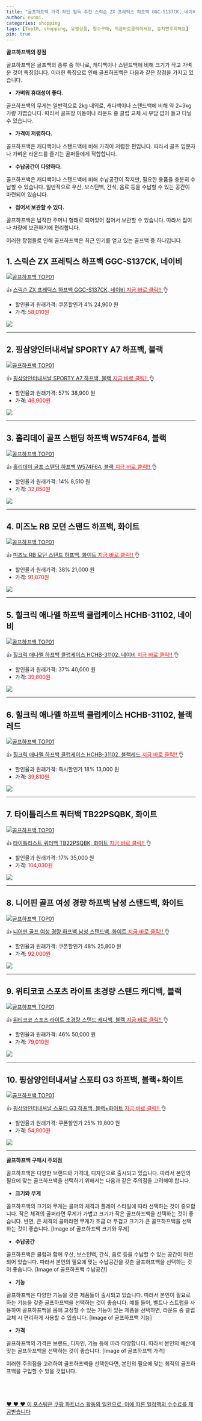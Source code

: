 ```yaml
---
title: "골프하프백 가격 확인 필독 추천 스릭슨 ZX 프레틱스 하프백 GGC-S137CK, 네이비 비교 장점 구매가이드"
author: eunmi.
categories: shopping
tags: [Top10, shopping, 유행상품, 필수구매, 지금바로클릭하세요, 놓치면후회해요]
pin: true
---
```

**골프하프백의 장점**

골프하프백은 골프백의 종류 중 하나로, 캐디백이나 스탠드백에 비해 크기가 작고 가벼운 것이 특징입니다. 이러한 특징으로 인해 골프하프백은 다음과 같은 장점을 가지고 있습니다.

* **가벼워 휴대성이 좋다.**

골프하프백의 무게는 일반적으로 2kg 내외로, 캐디백이나 스탠드백에 비해 약 2~3kg 가량 가볍습니다. 따라서 골프장 이동이나 라운드 중 클럽 교체 시 부담 없이 들고 다닐 수 있습니다.

* **가격이 저렴하다.**

골프하프백은 캐디백이나 스탠드백에 비해 가격이 저렴한 편입니다. 따라서 골프 입문자나 가벼운 라운드를 즐기는 골퍼들에게 적합합니다.

* **수납공간이 다양하다.**

골프하프백은 캐디백이나 스탠드백에 비해 수납공간이 작지만, 필요한 용품을 충분히 수납할 수 있습니다. 일반적으로 우산, 보스턴백, 간식, 음료 등을 수납할 수 있는 공간이 마련되어 있습니다.

* **접어서 보관할 수 있다.**

골프하프백은 납작한 주머니 형태로 되어있어 접어서 보관할 수 있습니다. 따라서 집이나 차량에 보관하기에 편리합니다.

이러한 장점들로 인해 골프하프백은 최근 인기를 얻고 있는 골프백 중 하나입니다.

   

## 1. 스릭슨 ZX 프레틱스 하프백 GGC-S137CK, 네이비

[![골프하프백 TOP01](https://thumbnail10.coupangcdn.com/thumbnails/remote/230x230ex/image/vendor_inventory/43cf/3fa37434bcf689158818a4e5293b06520361fd5da0923230a33a60c03960.jpg)](https://link.coupang.com/re/AFFSDP?lptag=AF3617701&subid=GithubCoopas&pageKey=6302983144&traceid=V0-153&itemId=13043492421&vendorItemId=79202322257)


👍 [스릭슨 ZX 프레틱스 하프백 GGC-S137CK, 네이비 <font color=red> 지금 바로 클릭!! </font> ](https://link.coupang.com/re/AFFSDP?lptag=AF3617701&subid=GithubCoopas&pageKey=6302983144&traceid=V0-153&itemId=13043492421&vendorItemId=79202322257) 👌 


- 할인율과 원래가격: 쿠폰할인가 4%  24,900   원
- 가격: <span style='color:red'>58,010원</span>

[![](/discount_price.png)](https://link.coupang.com/re/AFFSDP?lptag=AF3617701&subid=GithubCoopas&pageKey=6302983144&traceid=V0-153&itemId=13043492421&vendorItemId=79202322257)

---


   

## 2. 핑삼양인터내셔날 SPORTY A7 하프백, 블랙

[![골프하프백 TOP01](https://thumbnail10.coupangcdn.com/thumbnails/remote/230x230ex/image/vendor_inventory/0989/07100fbdba5384714ccc2638fa0724645c9c109e53b1401547f1796dabdc.jpg)](https://link.coupang.com/re/AFFSDP?lptag=AF3617701&subid=GithubCoopas&pageKey=7414804703&traceid=V0-153&itemId=19220451776&vendorItemId=85338898019)


👍 [핑삼양인터내셔날 SPORTY A7 하프백, 블랙 <font color=red> 지금 바로 클릭!! </font> ](https://link.coupang.com/re/AFFSDP?lptag=AF3617701&subid=GithubCoopas&pageKey=7414804703&traceid=V0-153&itemId=19220451776&vendorItemId=85338898019) 👌 


- 할인율과 원래가격: 57%  38,900   원
- 가격: <span style='color:red'>46,900원</span>

[![](/discount_price.png)](https://link.coupang.com/re/AFFSDP?lptag=AF3617701&subid=GithubCoopas&pageKey=7414804703&traceid=V0-153&itemId=19220451776&vendorItemId=85338898019)

---


   

## 3. 홀리데이 골프 스탠딩 하프백 W574F64, 블랙

[![골프하프백 TOP01](https://thumbnail7.coupangcdn.com/thumbnails/remote/230x230ex/image/retail/images/2021/05/27/9/7/ee56d129-6be8-47d3-8cec-476bad485df8.jpg)](https://link.coupang.com/re/AFFSDP?lptag=AF3617701&subid=GithubCoopas&pageKey=1139424345&traceid=V0-153&itemId=2110100284&vendorItemId=76196821515)


👍 [홀리데이 골프 스탠딩 하프백 W574F64, 블랙 <font color=red> 지금 바로 클릭!! </font> ](https://link.coupang.com/re/AFFSDP?lptag=AF3617701&subid=GithubCoopas&pageKey=1139424345&traceid=V0-153&itemId=2110100284&vendorItemId=76196821515) 👌 


- 할인율과 원래가격: 14%  8,510   원
- 가격: <span style='color:red'>32,850원</span>

[![](/discount_price.png)](https://link.coupang.com/re/AFFSDP?lptag=AF3617701&subid=GithubCoopas&pageKey=1139424345&traceid=V0-153&itemId=2110100284&vendorItemId=76196821515)

---


   

## 4. 미즈노 RB 모던 스탠드 하프백, 화이트

[![골프하프백 TOP01](https://thumbnail8.coupangcdn.com/thumbnails/remote/230x230ex/image/product/image/vendoritem/2018/12/21/3796591458/84985937-2d9a-4ebf-b09f-0a82f5156c20.jpg)](https://link.coupang.com/re/AFFSDP?lptag=AF3617701&subid=GithubCoopas&pageKey=107490141&traceid=V0-153&itemId=325382889&vendorItemId=3796591458)


👍 [미즈노 RB 모던 스탠드 하프백, 화이트 <font color=red> 지금 바로 클릭!! </font> ](https://link.coupang.com/re/AFFSDP?lptag=AF3617701&subid=GithubCoopas&pageKey=107490141&traceid=V0-153&itemId=325382889&vendorItemId=3796591458) 👌 


- 할인율과 원래가격: 38%  21,000   원
- 가격: <span style='color:red'>91,870원</span>

[![](/discount_price.png)](https://link.coupang.com/re/AFFSDP?lptag=AF3617701&subid=GithubCoopas&pageKey=107490141&traceid=V0-153&itemId=325382889&vendorItemId=3796591458)

---


   

## 5. 힐크릭 애나멜 하프백 클럽케이스 HCHB-31102, 네이비

[![골프하프백 TOP01](https://thumbnail10.coupangcdn.com/thumbnails/remote/230x230ex/image/vendor_inventory/9224/e6fa9ba56c8c82206977f7403df2ee34bde379ed622a6e5825fc20a08673.jpg)](https://link.coupang.com/re/AFFSDP?lptag=AF3617701&subid=GithubCoopas&pageKey=7509109944&traceid=V0-153&itemId=19671960497&vendorItemId=82673737907)


👍 [힐크릭 애나멜 하프백 클럽케이스 HCHB-31102, 네이비 <font color=red> 지금 바로 클릭!! </font> ](https://link.coupang.com/re/AFFSDP?lptag=AF3617701&subid=GithubCoopas&pageKey=7509109944&traceid=V0-153&itemId=19671960497&vendorItemId=82673737907) 👌 


- 할인율과 원래가격: 37%  40,000   원
- 가격: <span style='color:red'>39,800원</span>

[![](/discount_price.png)](https://link.coupang.com/re/AFFSDP?lptag=AF3617701&subid=GithubCoopas&pageKey=7509109944&traceid=V0-153&itemId=19671960497&vendorItemId=82673737907)

---


   

## 6. 힐크릭 애나멜 하프백 클럽케이스 HCHB-31102, 블랙레드

[![골프하프백 TOP01](https://thumbnail7.coupangcdn.com/thumbnails/remote/230x230ex/image/vendor_inventory/b0c8/568e262d51f6d8cb36b10131d02d193e466505337b88461a77947b535833.jpg)](https://link.coupang.com/re/AFFSDP?lptag=AF3617701&subid=GithubCoopas&pageKey=7509109944&traceid=V0-153&itemId=19671960494&vendorItemId=82673737913)


👍 [힐크릭 애나멜 하프백 클럽케이스 HCHB-31102, 블랙레드 <font color=red> 지금 바로 클릭!! </font> ](https://link.coupang.com/re/AFFSDP?lptag=AF3617701&subid=GithubCoopas&pageKey=7509109944&traceid=V0-153&itemId=19671960494&vendorItemId=82673737913) 👌 


- 할인율과 원래가격: 즉시할인가 18%  13,000   원
- 가격: <span style='color:red'>39,810원</span>

[![](/discount_price.png)](https://link.coupang.com/re/AFFSDP?lptag=AF3617701&subid=GithubCoopas&pageKey=7509109944&traceid=V0-153&itemId=19671960494&vendorItemId=82673737913)

---


   

## 7. 타이틀리스트 쿼터백 TB22PSQBK, 화이트

[![골프하프백 TOP01](https://thumbnail9.coupangcdn.com/thumbnails/remote/230x230ex/image/retail/images/2023/04/04/17/8/d2248725-cc17-47a4-976e-c13a1a246baf.jpg)](https://link.coupang.com/re/AFFSDP?lptag=AF3617701&subid=GithubCoopas&pageKey=7243755483&traceid=V0-153&itemId=18411053897&vendorItemId=85553495059)


👍 [타이틀리스트 쿼터백 TB22PSQBK, 화이트 <font color=red> 지금 바로 클릭!! </font> ](https://link.coupang.com/re/AFFSDP?lptag=AF3617701&subid=GithubCoopas&pageKey=7243755483&traceid=V0-153&itemId=18411053897&vendorItemId=85553495059) 👌 


- 할인율과 원래가격: 17%  35,000   원
- 가격: <span style='color:red'>104,030원</span>

[![](/discount_price.png)](https://link.coupang.com/re/AFFSDP?lptag=AF3617701&subid=GithubCoopas&pageKey=7243755483&traceid=V0-153&itemId=18411053897&vendorItemId=85553495059)

---


   

## 8. 니어핀 골프 여성 경량 하프백 남성 스탠드백, 화이트

[![골프하프백 TOP01](https://thumbnail6.coupangcdn.com/thumbnails/remote/230x230ex/image/vendor_inventory/5dc1/46ab484cd8c01f53fc64b8eaf5d66a5e375c6c488c9c262273c116bc95ed.jpg)](https://link.coupang.com/re/AFFSDP?lptag=AF3617701&subid=GithubCoopas&pageKey=6185960358&traceid=V0-153&itemId=12178111214&vendorItemId=87161262662)


👍 [니어핀 골프 여성 경량 하프백 남성 스탠드백, 화이트 <font color=red> 지금 바로 클릭!! </font> ](https://link.coupang.com/re/AFFSDP?lptag=AF3617701&subid=GithubCoopas&pageKey=6185960358&traceid=V0-153&itemId=12178111214&vendorItemId=87161262662) 👌 


- 할인율과 원래가격: 쿠폰할인가 48%  25,800   원
- 가격: <span style='color:red'>92,000원</span>

[![](/discount_price.png)](https://link.coupang.com/re/AFFSDP?lptag=AF3617701&subid=GithubCoopas&pageKey=6185960358&traceid=V0-153&itemId=12178111214&vendorItemId=87161262662)

---


   

## 9. 위티코코 스포츠 라이트 초경량 스탠드 캐디백, 블랙

[![골프하프백 TOP01](https://thumbnail9.coupangcdn.com/thumbnails/remote/230x230ex/image/vendor_inventory/cc68/c71e8500813243e51bd94d7f90909973dfe203e20d7b97b4c0e9411f5d30.jpg)](https://link.coupang.com/re/AFFSDP?lptag=AF3617701&subid=GithubCoopas&pageKey=7070286644&traceid=V0-153&itemId=17555488530&vendorItemId=84722314777)


👍 [위티코코 스포츠 라이트 초경량 스탠드 캐디백, 블랙 <font color=red> 지금 바로 클릭!! </font> ](https://link.coupang.com/re/AFFSDP?lptag=AF3617701&subid=GithubCoopas&pageKey=7070286644&traceid=V0-153&itemId=17555488530&vendorItemId=84722314777) 👌 


- 할인율과 원래가격: 46%  50,000   원
- 가격: <span style='color:red'>79,010원</span>

[![](/discount_price.png)](https://link.coupang.com/re/AFFSDP?lptag=AF3617701&subid=GithubCoopas&pageKey=7070286644&traceid=V0-153&itemId=17555488530&vendorItemId=84722314777)

---


   

## 10. 핑삼양인터내셔날 스포티 G3 하프백, 블랙+화이트

[![골프하프백 TOP01](https://thumbnail10.coupangcdn.com/thumbnails/remote/230x230ex/image/vendor_inventory/566f/88953f4a710eb34f60d02cba13511fbe77b80aa6705ebf91a96d430dac70.jpg)](https://link.coupang.com/re/AFFSDP?lptag=AF3617701&subid=GithubCoopas&pageKey=7414804735&traceid=V0-153&itemId=19220451907&vendorItemId=85338844715)


👍 [핑삼양인터내셔날 스포티 G3 하프백, 블랙+화이트 <font color=red> 지금 바로 클릭!! </font> ](https://link.coupang.com/re/AFFSDP?lptag=AF3617701&subid=GithubCoopas&pageKey=7414804735&traceid=V0-153&itemId=19220451907&vendorItemId=85338844715) 👌 


- 할인율과 원래가격: 쿠폰할인가 25%  19,800   원
- 가격: <span style='color:red'>54,900원</span>

[![](/discount_price.png)](https://link.coupang.com/re/AFFSDP?lptag=AF3617701&subid=GithubCoopas&pageKey=7414804735&traceid=V0-153&itemId=19220451907&vendorItemId=85338844715)

---
**골프하프백 구매시 주의점**

골프하프백은 다양한 브랜드와 가격대, 디자인으로 출시되고 있습니다. 따라서 본인의 필요에 맞는 골프하프백을 선택하기 위해서는 다음과 같은 주의점을 고려해야 합니다.

* **크기와 무게**

골프하프백의 크기와 무게는 골퍼의 체격과 플레이 스타일에 따라 선택하는 것이 중요합니다. 작은 체격의 골퍼라면 무게가 가볍고 크기가 작은 골프하프백을 선택하는 것이 좋습니다. 반면, 큰 체격의 골퍼라면 무게가 조금 더 무겁고 크기가 큰 골프하프백을 선택하는 것이 좋습니다.
[Image of 골프하프백 크기와 무게]

* **수납공간**

골프하프백은 클럽과 함께 우산, 보스턴백, 간식, 음료 등을 수납할 수 있는 공간이 마련되어 있습니다. 따라서 본인의 필요에 맞는 수납공간을 갖춘 골프하프백을 선택하는 것이 좋습니다.
[Image of 골프하프백 수납공간]

* **기능**

골프하프백은 다양한 기능을 갖춘 제품들이 출시되고 있습니다. 따라서 본인이 필요로 하는 기능을 갖춘 골프하프백을 선택하는 것이 좋습니다. 예를 들어, 벨트나 스트랩을 사용하여 골프하프백을 몸에 고정할 수 있는 기능이 있는 제품을 선택하면, 라운드 중 클럽 교체 시 편리하게 사용할 수 있습니다.
[Image of 골프하프백 기능]

* **가격**

골프하프백의 가격은 브랜드, 디자인, 기능 등에 따라 다양합니다. 따라서 본인의 예산에 맞는 골프하프백을 선택하는 것이 좋습니다.
[Image of 골프하프백 가격]

이러한 주의점을 고려하여 골프하프백을 선택한다면, 본인의 필요에 맞는 최적의 골프하프백을 구입할 수 있을 것입니다.<br><br><br><br><br> [ ❤ ❤ ❤ 이 포스팅은 쿠팡 파트너스 활동의 일환으로, 이에 따른 일정액의 수수료를 제공받습니다](https://link.coupang.com/a/bcEFyh)